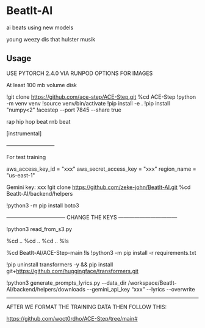 # BeatIt-AI

ai beats using new models

young weezy dis that hulster musik

## Usage

USE PYTORCH 2.4.0 VIA RUNPOD OPTIONS FOR IMAGES

At least 100 mb volume disk

!git clone https://github.com/ace-step/ACE-Step.git
%cd ACE-Step
!python -m venv venv 
!source venv/bin/activate
!pip install -e .
!pip install "numpy<2"
!acestep --port 7845 --share true


rap hip hop beat rnb beat

[instrumental]

—————————

For test training

aws_access_key_id = "xxx"
aws_secret_access_key = "xxx"
region_name = "us-east-1"

Gemini key: xxx
!git clone https://github.com/zeke-john/BeatIt-AI.git
%cd BeatIt-AI/backend/helpers

!python3 -m pip install boto3

———————————
CHANGE THE KEYS
———————————

!python3 read_from_s3.py

%cd ..
%cd ..
%cd ..
%ls

%cd BeatIt-AI/ACE-Step-main 
!ls
!python3 -m pip install -r requirements.txt

!pip uninstall transformers -y && pip install git+https://github.com/huggingface/transformers.git

!python3 generate_prompts_lyrics.py --data_dir /workspace/BeatIt-AI/backend/helpers/downloads --gemini_api_key “xxx” --lyrics --overwrite


----------------------------

AFTER WE FORMAT THE TRAINING DATA THEN FOLLOW THIS:

https://github.com/woct0rdho/ACE-Step/tree/main#
